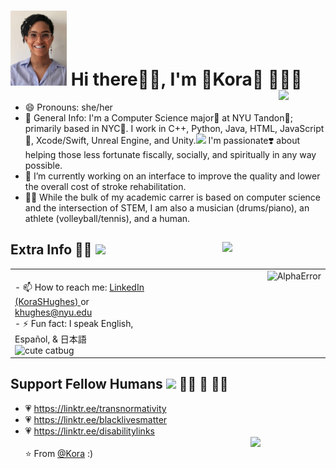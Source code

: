 <!--  hi <3  -->
# <img src="https://raw.githubusercontent.com/AlphaError/AlphaError/master/headshotr1.JPG" width=90 alt="its me :)"> Hi there👋🏽, I'm 🌸Kora🌸  👩🏽‍💻  <img src="https://media.giphy.com/media/uSGDIb6hP458c/giphy.gif" width=75  align=right>
  - 😄 Pronouns: she/her
  - 💬 General Info: I'm a Computer Science major🧠 at NYU Tandon💜; primarily based in NYC🌃. I work in C++, Python, Java, HTML, JavaScript📝, Xcode/Swift, Unreal Engine, and Unity.<img src="https://media.giphy.com/media/WUlplcMpOCEmTGBtBW/giphy.gif" width="30">  I'm passionate❣️ about helping those less fortunate fiscally, socially, and spiritually in any way possible. 
  - 🔭 I’m currently working on an interface to improve the quality and lower the overall cost of stroke rehabilitation.
  - ✍🏽 While the bulk of my academic carrer is based on computer science and the intersection of STEM, I am also a musician (drums/piano), an athlete (volleyball/tennis), and a human.
  
## Extra Info 💁🏽 <img src="https://media.giphy.com/media/VgCDAzcKvsR6OM0uWg/giphy.gif" width="50">  <img src="https://media.giphy.com/media/vUUAX04g3fto4/giphy.gif" width=165 align=right>
  <table><tr><td valign="top" width="45%">
    <br> - 📫 How to reach me: <a href = "linkedin.com/in/korashughes/"> LinkedIn (KoraSHughes) <a/> or <a href="http://malito:khughes@nyu.edu"> khughes@nyu.edu </a></br>
    - ⚡ Fun fact: I speak English, Español, & 日本語 <img src="https://media.giphy.com/media/CL4ugoXsNnEjK/giphy.gif" width=92 alt="cute catbug">
  </td><td valign="top" width="55%">
    <img src="https://github-readme-stats.vercel.app/api?username=AlphaError&show_icons=true" alt="AlphaError" align=right />
  </td></tr></table>

## Support Fellow Humans <img src="https://media.giphy.com/media/LnQjpWaON8nhr21vNW/giphy.gif" width="40"> 🏳️‍🌈 🤎 🏳️‍⚧️
  - 💗 https://linktr.ee/transnormativity
  - 💗 https://linktr.ee/blacklivesmatter
  - 💗 https://linktr.ee/disabilitylinks
<br><img src="https://media.giphy.com/media/WRZWkySp8IW2AoDC86/giphy.gif" width=120 align=right><br/>
⭐️ From [@Kora](https://github.com/AlphaError) :)
